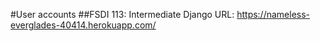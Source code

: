 #User accounts
##FSDI 113: Intermediate Django
URL: https://nameless-everglades-40414.herokuapp.com/